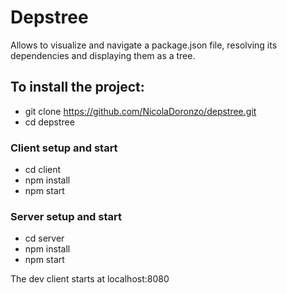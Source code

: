 # Depstree
Allows to visualize and navigate a package.json file, resolving its dependencies and displaying them as a tree.
## To install the project:
- git clone https://github.com/NicolaDoronzo/depstree.git
- cd depstree
### Client setup and start
- cd client
- npm install
- npm start
### Server setup and start
- cd server 
- npm install
- npm start

The dev client starts at localhost:8080